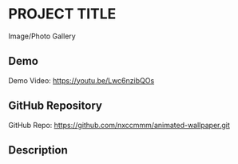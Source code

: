 # PROJECT TITLE
 Image/Photo Gallery
## Demo
Demo Video: <https://youtu.be/Lwc6nzibQOs>

## GitHub Repository
GitHub Repo: <https://github.com/nxccmmm/animated-wallpaper.git>

## Description